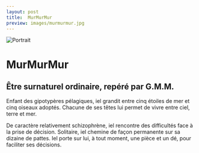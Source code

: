 ```yaml
---
layout: post
title:  MurMurMur
preview: images/murmurmur.jpg
---
```


![Portrait](/csf4/images/murmurmur.jpg)

# MurMurMur
## Être surnaturel ordinaire, repéré par G.M.M.
Enfant des gipotypères pélagiques, iel grandit entre cinq étoiles de mer et cinq oiseaux adoptés. Chacune de ses têtes lui permet de vivre entre ciel, terre et mer. 

De caractère relativement schizophrène, iel rencontre des difficultés face à la prise de décision. Solitaire, iel chemine de façon permanente sur sa dizaine de pattes. Iel porte sur lui, à tout moment, une pièce et un dé, pour faciliter ses décisions. 


<!--
### Sa fiche de répérage 

![Fiche](/images/az_f.jpg)

-->
